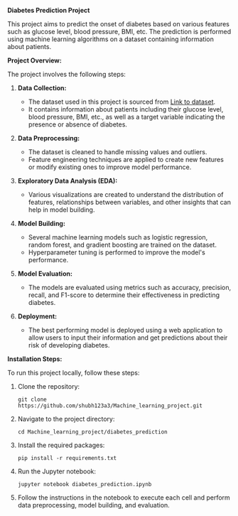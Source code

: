 **Diabetes Prediction Project**

This project aims to predict the onset of diabetes based on various features such as glucose level, blood pressure, BMI, etc. The prediction is performed using machine learning algorithms on a dataset containing information about patients.

**Project Overview:**

The project involves the following steps:

1. **Data Collection:** 
   - The dataset used in this project is sourced from [Link to dataset](insert_link_here).
   - It contains information about patients including their glucose level, blood pressure, BMI, etc., as well as a target variable indicating the presence or absence of diabetes.

2. **Data Preprocessing:**
   - The dataset is cleaned to handle missing values and outliers.
   - Feature engineering techniques are applied to create new features or modify existing ones to improve model performance.

3. **Exploratory Data Analysis (EDA):**
   - Various visualizations are created to understand the distribution of features, relationships between variables, and other insights that can help in model building.

4. **Model Building:**
   - Several machine learning models such as logistic regression, random forest, and gradient boosting are trained on the dataset.
   - Hyperparameter tuning is performed to improve the model's performance.

5. **Model Evaluation:**
   - The models are evaluated using metrics such as accuracy, precision, recall, and F1-score to determine their effectiveness in predicting diabetes.

6. **Deployment:**
   - The best performing model is deployed using a web application to allow users to input their information and get predictions about their risk of developing diabetes.

**Installation Steps:**

To run this project locally, follow these steps:

1. Clone the repository:
   ```
   git clone https://github.com/shubh123a3/Machine_learning_project.git
   ```

2. Navigate to the project directory:
   ```
   cd Machine_learning_project/diabetes_prediction
   ```

3. Install the required packages:
   ```
   pip install -r requirements.txt
   ```

4. Run the Jupyter notebook:
   ```
   jupyter notebook diabetes_prediction.ipynb
   ```

5. Follow the instructions in the notebook to execute each cell and perform data preprocessing, model building, and evaluation.



